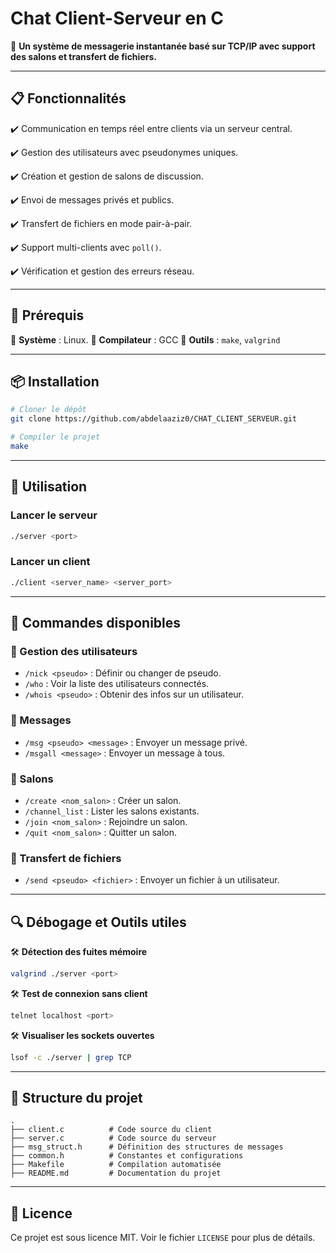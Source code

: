 # Chat Client-Serveur en C

💬 **Un système de messagerie instantanée basé sur TCP/IP avec support des salons et transfert de fichiers.**

---

## 📋 Fonctionnalités
✔️ Communication en temps réel entre clients via un serveur central.

✔️ Gestion des utilisateurs avec pseudonymes uniques.

✔️ Création et gestion de salons de discussion.

✔️ Envoi de messages privés et publics.

✔️ Transfert de fichiers en mode pair-à-pair.

✔️ Support multi-clients avec `poll()`.

✔️ Vérification et gestion des erreurs réseau.

---

## 🔧 Prérequis
📌 **Système** : Linux.
📌 **Compilateur** : GCC
📌 **Outils** : `make`, `valgrind`

---

## 📦 Installation
```sh
# Cloner le dépôt
git clone https://github.com/abdelaaziz0/CHAT_CLIENT_SERVEUR.git

# Compiler le projet
make
```

---

## 🚀 Utilisation
### Lancer le serveur
```sh
./server <port>
```

### Lancer un client
```sh
./client <server_name> <server_port>
```

---

## 📝 Commandes disponibles
### 📌 Gestion des utilisateurs
- `/nick <pseudo>` : Définir ou changer de pseudo.
- `/who` : Voir la liste des utilisateurs connectés.
- `/whois <pseudo>` : Obtenir des infos sur un utilisateur.

### 📌 Messages
- `/msg <pseudo> <message>` : Envoyer un message privé.
- `/msgall <message>` : Envoyer un message à tous.

### 📌 Salons
- `/create <nom_salon>` : Créer un salon.
- `/channel_list` : Lister les salons existants.
- `/join <nom_salon>` : Rejoindre un salon.
- `/quit <nom_salon>` : Quitter un salon.

### 📌 Transfert de fichiers
- `/send <pseudo> <fichier>` : Envoyer un fichier à un utilisateur.

---

## 🔍 Débogage et Outils utiles
🛠 **Détection des fuites mémoire**
```sh
valgrind ./server <port>
```

🛠 **Test de connexion sans client**
```sh
telnet localhost <port>
```

🛠 **Visualiser les sockets ouvertes**
```sh
lsof -c ./server | grep TCP
```

---

## 📂 Structure du projet
```
.
├── client.c          # Code source du client
├── server.c          # Code source du serveur
├── msg_struct.h      # Définition des structures de messages
├── common.h          # Constantes et configurations
├── Makefile          # Compilation automatisée
├── README.md         # Documentation du projet
```

---

## 📄 Licence
Ce projet est sous licence MIT. Voir le fichier `LICENSE` pour plus de détails.

